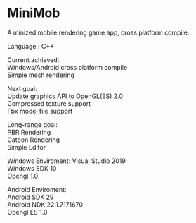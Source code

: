 # MiniMob
A minized mobile rendering game app, cross platform compile.

Language : C++  

Current achieved:  
Windows/Android cross platform compile  
Simple mesh rendering  

Next goal:  
Update graphics API to OpenGL(ES) 2.0  
Compressed texture support  
Fbx model file support  

Long-range goal:  
PBR Rendering  
Catoon Rendering  
Simple Editor  

Windows Enviroment:
Visual Studio 2019  
Windows SDK 10  
Opengl 1.0  

Android Enviroment:  
Android SDK 29  
Android NDK 22.1.7171670  
Opengl ES 1.0  
